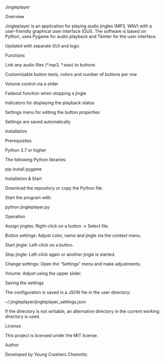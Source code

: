 Jingleplayer

Overview

Jingleplayer is an application for playing audio jingles (MP3, WAV) with a user-friendly graphical user interface (GUI). The software is based on Python, uses Pygame for audio playback and Tkinter for the user interface.

Updated with separate GUI and logic


Functions

Link any audio files (*.mp3, *.wav) to buttons

Customizable button texts, colors and number of buttons per row

Volume control via a slider

Fadeout function when stopping a jingle

Indicators for displaying the playback status

Settings menu for editing the button properties

Settings are saved automatically

Installation

Prerequisites

Python 3.7 or higher

The following Python libraries:

pip install pygame

Installation & Start

Download the repository or copy the Python file.

Start the program with:

python jingleplayer.py

Operation

Assign jingles: Right-click on a button → Select file.

Button settings: Adjust color, name and jingle via the context menu.

Start jingle: Left-click on a button.

Stop jingle: Left-click again or another jingle is started.

Change settings: Open the “Settings” menu and make adjustments.

Volume: Adjust using the upper slider.

Saving the settings

The configuration is saved in a JSON file in the user directory:

~/.jingleplayer/jingleplayer_settings.json

If the directory is not writable, an alternative directory in the current working directory is used.

License

This project is licensed under the MIT license.

Author

Developed by Young Crashers Chemnitz.

 
